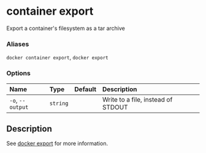 # container export

<!---MARKER_GEN_START-->
Export a container's filesystem as a tar archive

### Aliases

`docker container export`, `docker export`

### Options

| Name             | Type     | Default | Description                        |
|:-----------------|:---------|:--------|:-----------------------------------|
| `-o`, `--output` | `string` |         | Write to a file, instead of STDOUT |


<!---MARKER_GEN_END-->

## Description

See [docker export](export.md) for more information.
